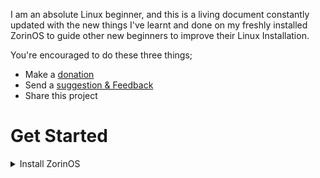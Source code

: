 I am an absolute Linux beginner, and this is a living document constantly updated with the new things I've learnt and done on my freshly installed ZorinOS to guide other new beginners to improve their Linux Installation.

You're encouraged to do these three things;  
- Make a [donation](https://selar.co/showlove/tinyzorin)
- Send a [suggestion & Feedback](https://t.me/n51n3)
- Share this project

# Get Started  
<details> <summary>Install ZorinOS</summary> <ul> <li>Install the ISO file heret</li> <li>Burn to a USB drive using Rufus</li> <li>Third bullet point</li> </ul> </details>

